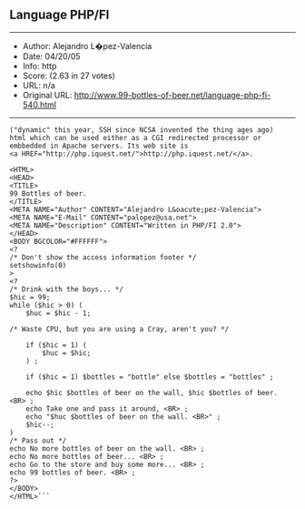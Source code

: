 
## Language PHP/FI ##
---
- Author: Alejandro L�pez-Valencia
- Date: 04/20/05
- Info: http
- Score:  (2.63 in 27 votes)
- URL: n/a
- Original URL: http://www.99-bottles-of-beer.net/language-php-fi-540.html
---

```PHP/FI is a light, and powerful, interpreter for server-parsed 
("dynamic" this year, SSH since NCSA invented the thing ages ago) 
html which can be used either as a CGI redirected processor or 
embbedded in Apache servers. Its web site is 
<a HREF="http://php.iquest.net/">http://php.iquest.net/</a>.

<HTML>
<HEAD>
<TITLE>
99 Bottles of beer.
</TITLE>
<META NAME="Author" CONTENT="Alejandro L&oacute;pez-Valencia">
<META NAME="E-Mail" CONTENT="palopez@usa.net">
<META NAME="Description" CONTENT="Written in PHP/FI 2.0">
</HEAD>
<BODY BGCOLOR="#FFFFFF">
<?
/* Don't show the access information footer */
setshowinfo(0)
>
<?
/* Drink with the boys... */
$hic = 99;
while ($hic > 0) (
	$huc = $hic - 1;

/* Waste CPU, but you are using a Cray, aren't you? */

	if ($hic = 1) (
		$huc = $hic;
	) ;

	if ($hic = 1) $bottles = "bottle" else $bottles = "bottles" ;

	echo $hic $bottles of beer on the wall, $hic $bottles of beer. <BR> ;
	echo Take one and pass it around, <BR> ;
	echo "$huc $bottles of beer on the wall. <BR>" ;
	$hic--;
)
/* Pass out */
echo No more bottles of beer on the wall. <BR> ;
echo No more bottles of beer... <BR> ;
echo Go to the store and buy some more... <BR> ;
echo 99 bottles of beer. <BR> ;
?>
</BODY>
</HTML>```